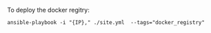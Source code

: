 To deploy the docker regitry:
```
ansible-playbook -i "{IP}," ./site.yml  --tags="docker_registry"
```